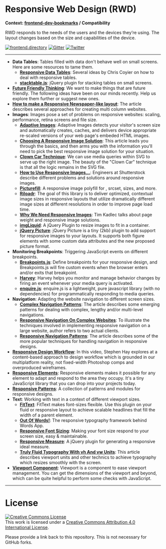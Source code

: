 # Responsive Web Design (RWD)

**Context: [frontend-dev-bookmarks](../README.md) / Compatibility**

RWD responds to the needs of the users and the devices they’re using. The layout changes based on the size and capabilities of the device.

[![frontend.directory](https://img.shields.io/badge/frontend-directory-blue.svg?style=flat-square)](http://frontend.directory/)
[![Gitter](https://img.shields.io/gitter/room/dypsilon/frontend-dev-bookmarks.svg?style=flat-square&maxAge=2592000)](https://gitter.im/dypsilon/frontend-dev-bookmarks)
[![Twitter](https://img.shields.io/badge/follow-twitter-55acee.svg?style=flat-square)](https://twitter.com/FrontendDir)

---

- **Data Tables**: Tables filled with data don't behave well on small screens. Here are some resources to tame them.
  - **[Responsive Data Tables](https://css-tricks.com/responsive-data-tables/)**: Several ideas by Chris Coyier on how to deal with responsive tables.
  - **[stacktable.js](http://johnpolacek.github.com/stacktable.js/)**: jQuery plugin for stacking tables on small screens.
- **[Future Friendly Thinking](http://futurefriendlyweb.com/thinking.html)**: We want to make things that are future friendly. The following ideas have been on our minds recently. Help us explore them further or suggest new ones.
- **[How to make a Responsive Newspaper-like layout](http://www.newnet-soft.com/blog/responsive-multi-column)**: The article describes several approaches for creating multi column websites.
- **Images**: Images pose a set of problems on responsive websites: scaling, performance, retina screens and file size.
  - **[Adaptive Images](http://adaptive-images.com/)**: Adaptive Images detects your visitor's screen size and automatically creates, caches, and delivers device appropriate re-scaled versions of your web page's embeded HTML images.
  - **[Choosing A Responsive Image Solution](https://www.smashingmagazine.com/2013/07/choosing-a-responsive-image-solution/)**: This article leads you through the basics, and then arms you with the information you’ll need to pick the best responsive image solution for your situation.
  - **[Clown Car Technique](https://github.com/estelle/clowncar)**: We can use media queries within SVG to serve up the right image. The beauty of the "Clown Car" technique is that all the logic remains in the SVG file.
  - **[How to Use Responsive Images...](http://www.shutterstock.com/blog/2013/05/how-to-use-responsive-images-to-make-your-site-shine-on-any-platform/)**: Engineers at Shutterstock describe different problems and solutions around responsive images.
  - **[Picturefill](http://scottjehl.github.io/picturefill/)**: A responsive image polyfill for <picture>, srcset, sizes, and more.
  - **[Riloadr](https://github.com/tubalmartin/riloadr)**: The goal of this library is to deliver optimized, contextual image sizes in responsive layouts that utilize dramatically different image sizes at different resolutions in order to improve page load time.
  - **[Why We Need Responsive Images](https://timkadlec.com/2013/06/why-we-need-responsive-images/)**: Tim Kadlec talks about page weight and responsive image solutions.
  - **[imgLiquid](https://github.com/karacas/imgLiquid)**: A jQuery Plugin to resize images to fit in a container.
  - **[jQuery Picture](http://jquerypicture.com/)**: jQuery Picture is a tiny (2kb) plugin to add support for responsive images to your layouts. It supports both figure elements with some custom data attributes and the new proposed picture format.
- **Monitoring Breakpoints**: Triggering JavaScript events on different breakpoints.
  - **[Breakpoints.js](http://xoxco.com/projects/code/breakpoints/)**: Define breakpoints for your responsive design, and Breakpoints.js will fire custom events when the browser enters and/or exits that breakpoint.
  - **[Harvey](http://harvesthq.github.io/harvey/)**: Harvey helps you monitor and manage behavior changes by firing an event whenever your media query is activated.
  - **[enquire.js](http://wicky.nillia.ms/enquire.js/)**: enquire.js is a lightweight, pure javascript library (with no dependencies) for programmatically responding to media queries.
- **Navigation**: Adapting the website navigation to different screen sizes.
  - **[Complex Navigation Patterns](http://bradfrost.com/blog/web/complex-navigation-patterns-for-responsive-design/)**: The article describes some emerging patterns for dealing with complex, lengthy and/or multi-level navigations.
  - **[Responsive Navigation On Complex Websites](http://mobile.smashingmagazine.com/2013/09/11/responsive-navigation-on-complex-websites/)**: To illustrate the techniques involved in implementing responsive navigation on a large website, author refers to two actual clients.
  - **[Responsive Navigation Patterns](http://bradfrost.com/blog/web/responsive-nav-patterns/)**: The article describes some of the more popular techniques for handling navigation in responsive designs.
- **[Responsive Design Workflow](http://vimeo.com/45915667)**: In this video, Stephen Hay explores at a content-based approach to design workflow which is grounded in our multiplatform reality, not fixed-width Photoshop comps and overproduced wireframes.
- **[Responsive Elements](http://kumailht.com/responsive-elements/)**: Responsive elements makes it possible for any element to adapt and respond to the area they occupy. It's a tiny JavaScript library that you can drop into your projects today.
- **[Responsive Patterns](http://bradfrost.github.io/this-is-responsive/patterns.html)**: A collection of patterns and modules for responsive designs.
- **Text**: Working with text in a context of different viewport sizes.
  - **[FitText](http://fittextjs.com/)**: FitText makes font-sizes flexible. Use this plugin on your fluid or responsive layout to achieve scalable headlines that fill the width of a parent element.
  - **[Out Of Words!](http://starburst1977.github.io/out-of-words/)**: The responsive typography framework behind Words App.
  - **[Responsive Font Sizing](http://www.newnet-soft.com/blog/responsivefontsizing)**: Making your font size respond to your screen size, easy & maintainable.
  - **[Responsive Measure](http://jbrewer.github.com/Responsive-Measure/)**: A jQuery plugin for generating a responsive ideal measure.
  - **[Truly Fluid Typography With vh And vw Units](https://www.smashingmagazine.com/2016/05/fluid-typography/)**: This article describes viewport units and other technics to achieve typography which resizes smoothly with the screen.
- **[Viewport Component](https://github.com/pazguille/viewport)**: Viewport is a component to ease viewport management. You can get the dimensions of the viewport and beyond, which can be quite helpful to perform some checks with JavaScript.

---

# License

<a rel="license" href="http://creativecommons.org/licenses/by/4.0/"><img alt="Creative Commons License" style="border-width:0" src="https://i.creativecommons.org/l/by/4.0/88x31.png" /></a><br />This work is licensed under a <a rel="license" href="http://creativecommons.org/licenses/by/4.0/">Creative Commons Attribution 4.0 International License</a>.

Please provide a link back to this repository. This is not necessary for GitHub forks.
